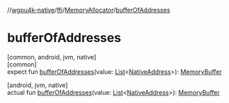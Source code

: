 //[wgpu4k-native](../../../index.md)/[ffi](../index.md)/[MemoryAllocator](index.md)/[bufferOfAddresses](buffer-of-addresses.md)

# bufferOfAddresses

[common, android, jvm, native]\
[common]\
expect fun [bufferOfAddresses](buffer-of-addresses.md)(value: [List](https://kotlinlang.org/api/core/kotlin-stdlib/kotlin.collections/-list/index.html)&lt;[NativeAddress](../-native-address/index.md)&gt;): [MemoryBuffer](../-memory-buffer/index.md)

[android, jvm, native]\
actual fun [bufferOfAddresses](buffer-of-addresses.md)(value: [List](https://kotlinlang.org/api/core/kotlin-stdlib/kotlin.collections/-list/index.html)&lt;[NativeAddress](../-native-address/index.md)&gt;): [MemoryBuffer](../-memory-buffer/index.md)